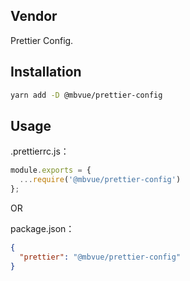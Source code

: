## Vendor
Prettier Config.

## Installation
```bash
yarn add -D @mbvue/prettier-config
```

## Usage
.prettierrc.js：

```js
module.exports = {
  ...require('@mbvue/prettier-config')
};
```

OR

package.json：

```json
{
  "prettier": "@mbvue/prettier-config"
}
```
